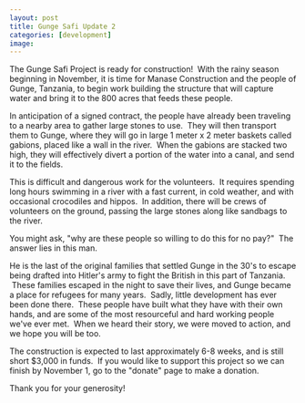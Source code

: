 ```yaml
---
layout: post
title: Gunge Safi Update 2
categories: [development]
image:
---
```

The Gunge Safi Project is ready for construction!  With the rainy season beginning in November, it is time for Manase Construction and the people of Gunge, Tanzania, to begin work building the structure that will capture water and bring it to the 800 acres that feeds these people.

In anticipation of a signed contract, the people have already been traveling to a nearby area to gather large stones to use.  They will then transport them to Gunge, where they will go in large 1 meter x 2 meter baskets called gabions, placed like a wall in the river.  When the gabions are stacked two high, they will effectively divert a portion of the water into a canal, and send it to the fields.

This is difficult and dangerous work for the volunteers.  It requires spending long hours swimming in a river with a fast current, in cold weather, and with occasional crocodiles and hippos.  In addition, there will be crews of volunteers on the ground, passing the large stones along like sandbags to the river.

You might ask, "why are these people so willing to do this for no pay?"  The answer lies in this man.

He is the last of the original families that settled Gunge in the 30's to escape being drafted into Hitler's army to fight the British in this part of Tanzania.  These families escaped in the night to save their lives, and Gunge became a place for refugees for many years.  Sadly, little development has ever been done there.  These people have built what they have with their own hands, and are some of the most resourceful and hard working people we've ever met.  When we heard their story, we were moved to action, and we hope you will be too.

The construction is expected to last approximately 6-8 weeks, and is still short $3,000 in funds.  If you would like to support this project so we can finish by November 1, go to the "donate" page to make a donation.

Thank you for your generosity!

